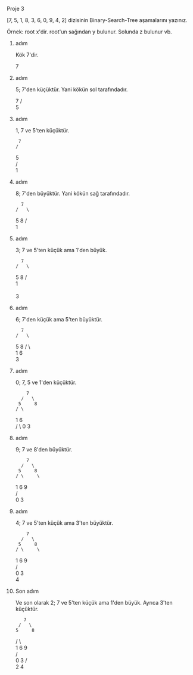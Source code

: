 Proje 3

[7, 5, 1, 8, 3, 6, 0, 9, 4, 2] dizisinin Binary-Search-Tree aşamalarını yazınız.

Örnek: root x'dir. root'un sağından y bulunur. Solunda z bulunur vb.

1. adım

     Kök 7'dir.

      7

2. adım

     5; 7'den küçüktür. Yani kökün sol tarafındadır.

      7
     /   
    5     

3. adım

     1, 7 ve 5'ten küçüktür.

        7
       /   
      5     
     /      
    1        

4. adım

     8; 7'den büyüktür. Yani kökün sağ tarafındadır.

         7
       /   \
      5     8
     /      
    1    

5. adım

     3; 7 ve 5'ten küçük ama 1'den büyük.

         7
       /   \
      5     8
     /      
    1  
     \
      3

6. adım

     6; 7'den küçük ama 5'ten büyüktür.

         7
       /   \
      5     8
     /  \    
    1    6
      \
       3

7. adım

     0; 7, 5 ve 1'den küçüktür.

           7
         /   \
        5     8
       / \     
      1   6       
     /  \ 
    0    3

8. adım

     9; 7 ve 8'den büyüktür.

           7
         /   \
        5     8
       / \     \
      1   6     9  
     /  \
    0    3

9. adım

     4; 7 ve 5'ten küçük ama 3'ten büyüktür.

           7
         /   \
        5     8
       / \     \
      1   6     9  
     /  \
    0    3
          \
           4

10. Son adım

     Ve son olarak 2; 7 ve 5'ten küçük ama 1'den büyük. Ayrıca 3'ten küçüktür.

           7
         /   \
        5     8
       / \     \
      1   6     9  
     /  \
    0    3
        /  \
       2   4
